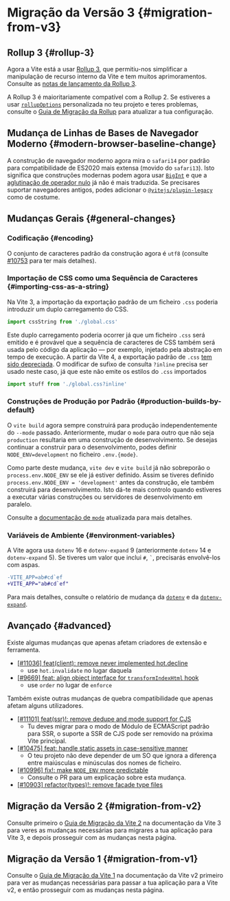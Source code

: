 # Migração da Versão 3 {#migration-from-v3}

## Rollup 3 {#rollup-3}

Agora a Vite está a usar [Rollup 3](https://github.com/vitejs/vite/issues/9870), que permitiu-nos simplificar a manipulação de recurso interno da Vite e tem muitos aprimoramentos. Consulte as [notas de lançamento da Rollup 3](https://github.com/rollup/rollup/releases/tag/v3.0.0).

A Rollup 3 é maioritariamente compatível com a Rollup 2. Se estiveres a usar [`rollupOptions`](../config/build-options.md#rollup-options) personalizada no teu projeto e teres problemas, consulte o [Guia de Migração da Rollup](https://rollupjs.org/migration/) para atualizar a tua configuração.

## Mudança de Linhas de Bases de Navegador Moderno {#modern-browser-baseline-change}

A construção de navegador moderno agora mira o `safari14` por padrão para compatibilidade de ES2020 mais extensa (movido do `safari13`). Isto significa que construções modernas podem agora usar [`BigInt`](https://developer.mozilla.org/en-US/docs/Web/JavaScript/Reference/Global_Objects/BigInt) e que a [aglutinação de operador nulo](https://developer.mozilla.org/en-US/docs/Web/JavaScript/Reference/Operators/Nullish_coalescing) já não é mais traduzida. Se precisares suportar navegadores antigos, podes adicionar o [`@vitejs/plugin-legacy`](https://github.com/vitejs/vite/tree/main/packages/plugin-legacy) como de costume.

## Mudanças Gerais {#general-changes}

### Codificação {#encoding}

O conjunto de caracteres padrão da construção agora é `utf8` (consulte [#10753](https://github.com/vitejs/vite/issues/10753) para ter mais detalhes).

### Importação de CSS como uma Sequência de Caracteres {#importing-css-as-a-string}

Na Vite 3, a importação da exportação padrão de um ficheiro `.css` poderia introduzir um duplo carregamento do CSS.

```ts
import cssString from './global.css'
```

Este duplo carregamento poderia ocorrer já que um ficheiro `.css` será emitido e é provável que a sequência de caracteres de CSS também será usada pelo código da aplicação — por exemplo, injetado pela abstração em tempo de execução. A partir da Vite 4, a exportação padrão de `.css` [tem sido depreciada](https://github.com/vitejs/vite/issues/11094). O modificar de sufixo de consulta `?inline` precisa ser usado neste caso, já que este não emite os estilos do `.css` importados

```ts
import stuff from './global.css?inline'
```

### Construções de Produção por Padrão {#production-builds-by-default}

O `vite build` agora sempre construirá para produção independentemente do `--mode` passado. Anteriormente, mudar o `mode` para outro que não seja `production` resultaria em uma construção de desenvolvimento. Se desejas continuar a construir para o desenvolvimento, podes definir `NODE_ENV=development` no ficheiro `.env.{mode}`.

Como parte deste mudança, `vite dev` e `vite build` já não sobreporão o `process.env.`<wbr>`NODE_ENV` se ele já estiver definido. Assim se tiveres definido `process.env.`<wbr>`NODE_ENV = 'development'` antes da construção, ele também construirá para desenvolvimento. Isto dá-te mais controlo quando estiveres a executar várias construções ou servidores de desenvolvimento em paralelo.

Consulte a [documentação de `mode`](https://vitejs.dev/guide/env-and-mode.html#modes) atualizada para mais detalhes.

### Variáveis de Ambiente {#environment-variables}

A Vite agora usa `dotenv` 16 e `dotenv-expand` 9 (anteriormente `dotenv` 14 e `dotenv-expand` 5). Se tiveres um valor que inclui `#`, `` ` ``, precisarás envolvê-los com aspas.

```diff
-VITE_APP=ab#cd`ef
+VITE_APP="ab#cd`ef"
```

Para mais detalhes, consulte o relatório de mudança da [`dotenv`](https://github.com/motdotla/dotenv/blob/master/CHANGELOG.md) e da [`dotenv-expand`](https://github.com/motdotla/dotenv-expand/blob/master/CHANGELOG.md).

## Avançado {#advanced}

Existe algumas mudanças que apenas afetam criadores de extensão e ferramenta.

- [[#11036] feat(client): remove never implemented hot.decline](https://github.com/vitejs/vite/issues/11036)
  - use `hot.invalidate` no lugar daquela
- [[#9669] feat: align object interface for `transformIndexHtml` hook](https://github.com/vitejs/vite/issues/9669)
  - use `order` no lugar de `enforce`

Também existe outras mudanças de quebra compatibilidade que apenas afetam alguns utilizadores.

- [[#11101] feat(ssr)!: remove dedupe and mode support for CJS](https://github.com/vitejs/vite/pull/11101)
  - Tu deves migrar para o modo de Módulo de ECMAScript padrão para SSR, o suporte a SSR de CJS pode ser removido na próxima Vite principal.
- [[#10475] feat: handle static assets in case-sensitive manner](https://github.com/vitejs/vite/pull/10475)
  - O teu projeto não deve depender de um SO que ignora a diferença entre maiúsculas e minúsculas dos nomes de ficheiro.
- [[#10996] fix!: make `NODE_ENV` more predictable](https://github.com/vitejs/vite/pull/10996)
  - Consulte o PR para um explicação sobre esta mudança.
- [[#10903] refactor(types)!: remove facade type files](https://github.com/vitejs/vite/pull/10903)

## Migração da Versão 2 {#migration-from-v2}

Consulte primeiro o [Guia de Migração da Vite 2](https://v3.vitejs.dev/guide/migration.html) na documentação da Vite 3 para veres as mudanças necessárias para migrares a tua aplicação para Vite 3, e depois prosseguir com as mudanças nesta página.

## Migração da Versão 1 {#migration-from-v1}

Consulte o [Guia de Migração da Vite 1](https://v2.vitejs.dev/guide/migration.html) na documentação da Vite v2 primeiro para ver as mudanças necessárias para passar a tua aplicação para a Vite v2, e então prosseguir com as mudanças nesta página.
